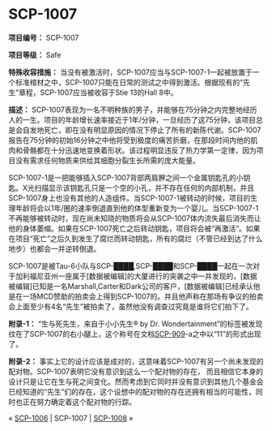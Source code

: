 # SCP-1007
                        


**项目编号：** SCP-1007

**项目等级：** Safe

**特殊收容措施：** 当没有被激活时，SCP-1007应当与SCP-1007-1一起被放置于一个标准棺材之中，SCP-1007只能在日常的测试之中得到激活。根据现有的“先生”章程，SCP-1007应当被收容于Stie 13的Hall 8中。

**描述：** SCP-1007表现为一名不明种族的男子，并能够在75分钟之内完整地经历人的一生。项目的年龄增长速率接近于1年/分钟，一旦经历了这75分钟，该项目总是会自发地死亡，即在没有明显原因的情况下停止了所有的新陈代谢。SCP-1007报告在75分钟的初始16分钟之中他将受到极度的痛苦折磨，在那段时间内他的肌肉和骨骼都在十分迅速地变换着形状。该过程明显违反了热力学第一定律，因为项目没有需求任何物质来供给其细胞分裂生长所需的庞大能量。

SCP-1007-1是一把能够插入SCP-1007背部两肩胛之间一个金属钥匙孔的小钥匙。X光扫描显示该钥匙孔只是一个空的小孔，并不存在任何的内部机制，并且SCP-1007身上也没有其他的人造组件。当SCP-1007-1被转动的时候，项目的生理年龄将会以1年/圈的速率倒退直到他的体型重新变为一个婴儿。当SCP-1007-1不再能够被转动时，现在尚未知晓的物质将会从SCP-1007体内流失最后消失而让他的身体萎缩。如果在SCP-1007死亡之后转动钥匙，项目将会被“再激活”。如果在项目“死亡”之后久到发生了腐烂而转动钥匙，所有的腐烂（不管已经到达了什么地步）也都会一并逆转倒退。

SCP-1007是被Tau-6小队与SCP-████,SCP-████和SCP-████一起在一次对于加利福尼亚州一座属于[数据被编辑]的大厦进行的突袭之中一并发现的，[数据被编辑]已知是一名Marshall,Carter和Dark公司的客户，[数据被编辑]已经承认他是在一场MCD赞助的拍卖会上得到SCP-1007的。并且他声称在那场有争议的拍卖会上面至少有4名“先生”被拍卖了，虽然他没有调查过究竟是谁将它们拍下了。

**附录-1：** “生与死先生，来自于小小先生® by Dr. Wondertainment”的标签被发现纹在了SCP-1007的右小腿上，这个称号在文档[SCP-909](/scp-909)-a之中以“11”的形式出现了。

**附录-2：** 事实上它的设计应该是成对的，这意味着SCP-1007有另一个尚未发现的配对物。SCP-1007表明它没有意识到这么一个配对物的存在， 而且相信它本身的设计只是让它在生与死之间变化。然而考虑到它同时并没有意识到其他几个基金会已经知道的“先生”们的存在，这个设想中的配对物的存在还拥有相当的可能性，同时也正在努力确定着这个配对物的行踪。



« [SCP-1006](/scp-1006) | SCP-1007 | [SCP-1008](/scp-1008) »





                    
